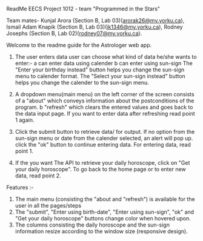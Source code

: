 ReadMe 
EECS Project 1012 - team "Programmed in the Stars"

Team mates- Kunjal Arora (Section B, Lab 03)(arorak26@my.yorku.ca), Ismail Adam Knapik (Section B, Lab 03)(ik1346@my.yorku.ca), Rodney Josephs (Section B, Lab 02)(rodney07@my.yorku.ca).

Welcome to the readme guide for the Astrologer web app.

1. The user enters data
user can choose what kind of data he/she wants to enter:- 
   a can enter data using calender 
   b can enter using sun-sign 
The "Enter your birthday instead" button helps you change the sun-sign menu to calender format.
The "Select your sun-sign instead" button helps you change the calender to the sun-sign menu.

2. A dropdown menu(main menu) on the left corner of the screen consists of
   a "about" which conveys information about the postconditions of the program.
   b "refresh" which clears the entered values and goes back to the data input page. 
If you want to enter data after refreshing read point 1 again.

3. Click the submit button to retrieve data/ for output. 
If no option from the sun-sign menu or date from the calender selected, an alert will pop up. 
click the "ok" button to continue entering data. For entering data, read point 1. 

4. If the you want The API to retrieve your daily horoscope, click on "Get your daily horoscope".
To go back to the home page or to enter new data, read point 2.


Features :-
1. The main menu (consisting the "about and "refresh") is available for the user in all the pages/steps
2. The "submit", "Enter using birth-date", "Enter using sun-sign", "ok" and "Get your daily horoscope" buttons change color when hovered upon.
3. The columns consisting the daily horoscope and the sun-sign information resize according to the window size (responsive design).



